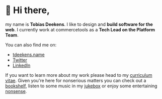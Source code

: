 # 👋 Hi there,

my name is <strong>Tobias Deekens</strong>. I like to design and **build software for the web**. I currently work at commercetools as a **Tech Lead on the Platform Team**.

You can also find me on:

- [tdeekens.name](https://tdeekens.name) 
- [Twitter](https://twitter.com/tdeekens)
- [LinkedIn](https://www.linkedin.com/in/tdeekens/)

If you want to learn more about my work please head to my [curriculum vitae](https://tdeekens.name/curriculum-vitae). Given you&apos;re here for nonserious matters you can check out a [bookshelf](https://tdeekens.name/bookshelf), listen to some music in my [jukebox](https://tdeekens.name/jukebox) or enjoy some entertaining [nonsense](https://tdeekens.name/nonsense).
